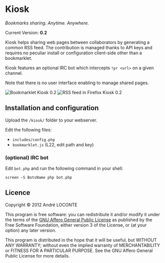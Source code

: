# Kiosk

_Bookmarks sharing. Anytime. Anywhere._

Current Version: **0.2**

Kiosk helps sharing web pages between collaborators by generating a common RSS feed. The contribution is managed thanks to API keys and requires no peculiar install or configuration client-side other than a bookmarklet.

Kiosk features an optional IRC bot which intercepts `!pr <url>` on a given channel.

Note that there is no user interface enabling to manage shared pages.

![Bookmarklet Kiosk 0.2](http://imgs.be/50aedf70-2028.png)
![RSS feed in Firefox Kiosk 0.2](http://imgs.be/50aedfae-380.png)

## Installation and configuration

Upload the `/kiosk/` folder to your webserver.

Edit the following files:

* `includes/config.php`
* `bookmarklet.js` (L22, edit path and key)

### (optional) IRC bot

Edit `bot.php` and run the following command in your shell:

    screen -S BotsName php bot.php

## Licence

Copyright &copy; 2012 André LOCONTE

This program is free software: you can redistribute it and/or modify it under the terms of the [GNU Affero General Public License](https://gnu.org/licenses/agpl.html) as published by the Free Software Foundation, either version 3 of the License, or (at your option) any later version.

This program is distributed in the hope that it will be useful, but WITHOUT ANY WARRANTY; without even the implied warranty of MERCHANTABILITY or FITNESS FOR A PARTICULAR PURPOSE. See the GNU Affero General Public License for more details.